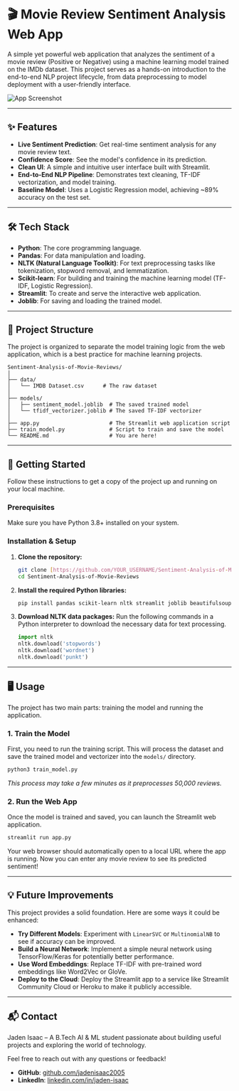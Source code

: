 # 🎬 Movie Review Sentiment Analysis Web App

A simple yet powerful web application that analyzes the sentiment of a movie review (Positive or Negative) using a machine learning model trained on the IMDb dataset. This project serves as a hands-on introduction to the end-to-end NLP project lifecycle, from data preprocessing to model deployment with a user-friendly interface.

![App Screenshot](https://i.postimg.cc/cCbZDwLZ/Screenshot-2025-07-27-at-1-30-38-AM.png)

---

## ✨ Features

- **Live Sentiment Prediction**: Get real-time sentiment analysis for any movie review text.
- **Confidence Score**: See the model's confidence in its prediction.
- **Clean UI**: A simple and intuitive user interface built with Streamlit.
- **End-to-End NLP Pipeline**: Demonstrates text cleaning, TF-IDF vectorization, and model training.
- **Baseline Model**: Uses a Logistic Regression model, achieving ~89% accuracy on the test set.

---

## 🛠️ Tech Stack

- **Python**: The core programming language.
- **Pandas**: For data manipulation and loading.
- **NLTK (Natural Language Toolkit)**: For text preprocessing tasks like tokenization, stopword removal, and lemmatization.
- **Scikit-learn**: For building and training the machine learning model (TF-IDF, Logistic Regression).
- **Streamlit**: To create and serve the interactive web application.
- **Joblib**: For saving and loading the trained model.

---

## 📂 Project Structure

The project is organized to separate the model training logic from the web application, which is a best practice for machine learning projects.

```
Sentiment-Analysis-of-Movie-Reviews/
│
├── data/
│   └── IMDB Dataset.csv      # The raw dataset
│
├── models/
│   ├── sentiment_model.joblib  # The saved trained model
│   └── tfidf_vectorizer.joblib # The saved TF-IDF vectorizer
│
├── app.py                      # The Streamlit web application script
├── train_model.py              # Script to train and save the model
└── README.md                   # You are here!
```

---

## 🚀 Getting Started

Follow these instructions to get a copy of the project up and running on your local machine.

### Prerequisites

Make sure you have Python 3.8+ installed on your system.

### Installation & Setup

1.  **Clone the repository:**
    ```bash
    git clone [https://github.com/YOUR_USERNAME/Sentiment-Analysis-of-Movie-Reviews.git](https://github.com/YOUR_USERNAME/Sentiment-Analysis-of-Movie-Reviews.git)
    cd Sentiment-Analysis-of-Movie-Reviews
    ```

2.  **Install the required Python libraries:**
    ```bash
    pip install pandas scikit-learn nltk streamlit joblib beautifulsoup4
    ```

3.  **Download NLTK data packages:**
    Run the following commands in a Python interpreter to download the necessary data for text processing.
    ```python
    import nltk
    nltk.download('stopwords')
    nltk.download('wordnet')
    nltk.download('punkt')
    ```

---

## 🖥️ Usage

The project has two main parts: training the model and running the application.

### 1. Train the Model

First, you need to run the training script. This will process the dataset and save the trained model and vectorizer into the `models/` directory.

```bash
python3 train_model.py
```
*This process may take a few minutes as it preprocesses 50,000 reviews.*

### 2. Run the Web App

Once the model is trained and saved, you can launch the Streamlit web application.

```bash
streamlit run app.py
```

Your web browser should automatically open to a local URL where the app is running. Now you can enter any movie review to see its predicted sentiment!

---

## 💡 Future Improvements

This project provides a solid foundation. Here are some ways it could be enhanced:

- **Try Different Models**: Experiment with `LinearSVC` or `MultinomialNB` to see if accuracy can be improved.
- **Build a Neural Network**: Implement a simple neural network using TensorFlow/Keras for potentially better performance.
- **Use Word Embeddings**: Replace TF-IDF with pre-trained word embeddings like Word2Vec or GloVe.
- **Deploy to the Cloud**: Deploy the Streamlit app to a service like Streamlit Community Cloud or Heroku to make it publicly accessible.

---

## 📬 Contact

Jaden Isaac – A B.Tech AI & ML student passionate about building useful projects and exploring the world of technology.

Feel free to reach out with any questions or feedback!

- **GitHub**: [github.com/jadenisaac2005](https://github.com/jadenisaac2005)
- **LinkedIn**: [linkedin.com/in/jaden-isaac](https://linkedin.com/in/jaden-isaac)
